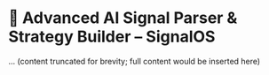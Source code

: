 # 🧠 Advanced AI Signal Parser & Strategy Builder – SignalOS
... (content truncated for brevity; full content would be inserted here)
